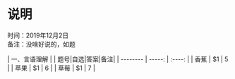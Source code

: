 # 说明
时间：2019年12月2日<br>
备注：没啥好说的，如题


| 一、言语理解  |
| 题号|自选|答案|备注|
| --------   | -----:  | :----: |
| 香蕉        | $1      |   5    |
| 苹果        | $1      |   6    |
| 草莓        | $1      |   7    |
